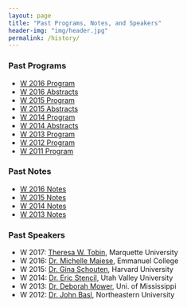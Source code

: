 ```yaml
---
layout: page
title: "Past Programs, Notes, and Speakers"
header-img: "img/header.jpg"
permalink: /history/
---
```


<div class="container">
  <div class="col-md-4 col-sm-6 col-xs-12">
    <div class="post-list-box">
      <h3 class="post-list-header">Past Programs</h3>
      <ul class="post-list">
        <li class="text-small"><a href="{{ site.baseurl }}/docs/2016-program.pdf">W 2016 Program</a></li>
        <li class="text-small"><a href="{{ site.baseurl }}/docs/2016-abstracts.pdf">W 2016 Abstracts</a></li>
        <li class="text-small"><a href="{{ site.baseurl }}/docs/2015-program.pdf">W 2015 Program</a></li>
        <li class="text-small"><a href="{{ site.baseurl }}/docs/2015-abstracts.pdf">W 2015 Abstracts</a></li>
        <li class="text-small"><a href="{{ site.baseurl }}/docs/2014-program.pdf">W 2014 Program</a></li>
        <li class="text-small"><a href="{{ site.baseurl }}/docs/2014-abstracts.pdf">W 2014 Abstracts</a></li>
        <li class="text-small"><a href="{{ site.baseurl }}/docs/2013-program.pdf">W 2013 Program</a></li>
        <li class="text-small"><a href="{{ site.baseurl }}/docs/2012-program.pdf">W 2012 Program</a></li>
        <li class="text-small"><a href="{{ site.baseurl }}/docs/2011-program.pdf">W 2011 Program</a></li>
      </ul>
    </div>
  </div>
  <div class="col-md-4 col-sm-6 col-xs-12">
    <div class="post-list-box">
      <h3 class="post-list-header">Past Notes</h3>
      <ul class="post-list">
        <li class="text-small"><a href="{{ site.baseurl }}/docs/2016-notes.pdf">W 2016 Notes</a></li>
        <li class="text-small"><a href="{{ site.baseurl }}/docs/2015-notes.pdf">W 2015 Notes</a></li>
        <li class="text-small"><a href="{{ site.baseurl }}/docs/2014-notes.pdf">W 2014 Notes</a></li>
        <li class="text-small"><a href="{{ site.baseurl }}/docs/2013-notes.pdf">W 2013 Notes</a></li>
      </ul>
    </div>
  </div>
  <div class="col-md-4 col-sm-12">
    <div class="post-list-box">
      <h3 class="post-list-header">Past Speakers</h3>
      <ul class="post-list">
        <li class="text-small">W 2017: <a href="http://www.marquette.edu/phil/faculty_tobin.shtml">Theresa W. Tobin</a>, Marquette University</li>
        <li class="text-small">W 2016: <a href="http://www.emmanuel.edu/academics/our-faculty/michelle-maiese.html">Dr. Michelle Maiese</a>, Emmanuel College</li>
        <li class="text-small">W 2015: <a href="http://www.ginaschouten.com/">Dr. Gina Schouten</a>, Harvard University</li>
        <li class="text-small">W 2014: <a href="https://ericstencil.wordpress.com/">Dr. Eric Stencil</a>, Utah Valley University</li>
        <li class="text-small">W 2013: <a href="http://philosophy.olemiss.edu/deborah-mower/">Dr. Deborah Mower</a>, Uni. of Mississippi</li>
        <li class="text-small">W 2012: <a href="https://www.northeastern.edu/cssh/faculty/john-basl">Dr. John Basl</a>, Northeastern University</li>
      </ul>
    </div>
  </div>
</div>

